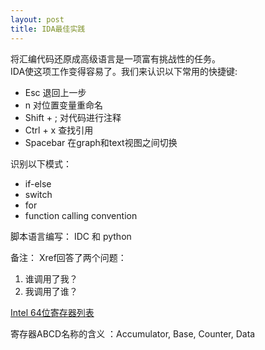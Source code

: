 ```yaml
---
layout: post
title: IDA最佳实践
---
```

将汇编代码还原成高级语言是一项富有挑战性的任务。   
IDA使这项工作变得容易了。我们来认识以下常用的快捷键:
- Esc 退回上一步
- n 对位置变量重命名
- Shift + ; 对代码进行注释
- Ctrl + x 查找引用
- Spacebar 在graph和text视图之间切换

识别以下模式：
- if-else
- switch
- for
- function calling convention



脚本语言编写：
IDC 和 python




备注：
Xref回答了两个问题：
1. 谁调用了我？
2. 我调用了谁？

[Intel 64位寄存器列表](https://cs.brown.edu/courses/cs033/docs/guides/x64_cheatsheet.pdf)

寄存器ABCD名称的含义 ：Accumulator, Base, Counter, Data
